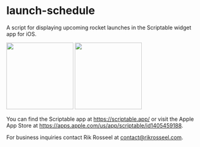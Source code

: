 # launch-schedule
A script for displaying upcoming rocket launches in the Scriptable widget app for iOS.

<img src="https://user-images.githubusercontent.com/36194842/180257971-4f319212-8cf0-48cf-8269-d879d322e31c.png" height="175" />
<img src="https://user-images.githubusercontent.com/36194842/180257990-edb6eb9a-d6bd-4784-9adc-8f036630128c.png" height="175" />


You can find the Scriptable app at https://scriptable.app/ or visit the Apple App Store at https://apps.apple.com/us/app/scriptable/id1405459188.

For business inquiries contact Rik Rosseel at contact@rikrosseel.com.
